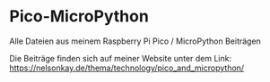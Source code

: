 # Pico-MicroPython
Alle Dateien aus meinem Raspberry Pi Pico / MicroPython Beiträgen

Die Beiträge finden sich auf meiner Website unter dem Link:
https://nelsonkay.de/thema/technology/pico_and_micropython/

